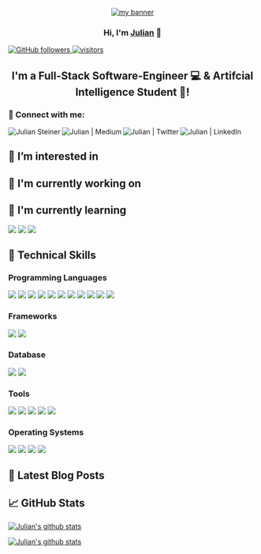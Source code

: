 <p align="center">
  <a href="https://www.julian-steiner.net/" target="_blank" rel="noreferrer"><img src="https://raw.githubusercontent.com/julian-steiner-ai/julian-steiner-ai/main/images/Julian_Steiner_Banner.png" alt="my banner"></a>
</p>

<h3 align="center">
    Hi, I'm <a href="https://julian-steiner.net" target="_blank" rel="noreferrer">Julian</a> 👋
</h3>

<a href="https://github.com/julian-steiner-ai?tab=followers">
	<img alt="GitHub followers" src="https://img.shields.io/github/followers/julian-steiner-ai?color=green&logo=github">
</a>
<a href="https://github.com/julian-steiner-ai/">
	<img src="https://komarev.com/ghpvc/?username=julian-steiner-ai" alt="visitors" />
</a>

<h2 align="center">
I'm a Full-Stack Software-Engineer 💻 & Artifcial Intelligence Student 🧠!
</h2> 

### 🤝 Connect with me:

<a href="https://julian-steiner.net"><img align="left" src="https://img.shields.io/badge/website-000000?style=for-the-badge&logo=About.me&logoColor=white" alt="Julian Steiner" /></a>

<a href="https://julian-steiner.medium.com/"><img align="left" src="https://img.shields.io/badge/Medium-12100E?style=for-the-badge&logo=medium&logoColor=white" alt="Julian | Medium"/></a>

<a href="https://twitter.com/steinerj98"><img align="left" src="https://img.shields.io/badge/Twitter-1DA1F2?style=for-the-badge&logo=twitter&logoColor=white" alt="Julian | Twitter" /></a>

<a href="https://www.linkedin.com/in/julian-steiner-0225b9190"><img align="left" src="https://img.shields.io/badge/LinkedIn-0077B5?style=for-the-badge&logo=linkedin&logoColor=white" alt="Julian | LinkedIn"/></a>

</br>

## 👀 I’m interested in

## 🔭 I'm currently working on

## 🌱 I'm currently learning

![](https://img.shields.io/badge/Vue.js-35495E?style=for-the-badge&logo=vue.js&logoColor=4FC08D)
![](https://img.shields.io/badge/Kubernetes-326ce5?style=for-the-badge&logo=Kubernetes&logoColor=white)
![](https://img.shields.io/badge/julia-000000?style=for-the-badge&logo=julia&logoColor=white)

## 💼 Technical Skills

### Programming Languages
![](https://img.shields.io/badge/Python-3776AB?style=for-the-badge&logo=python&logoColor=white)
![](https://img.shields.io/badge/C-00599C?style=for-the-badge&logo=c&logoColor=white)
![](https://img.shields.io/badge/C%2B%2B-00599C?style=for-the-badge&logo=c%2B%2B&logoColor=white)
![](https://img.shields.io/badge/C%23-239120?style=for-the-badge&logo=c-sharp&logoColor=white)
![](https://img.shields.io/badge/.NET-5C2D91?style=for-the-badge&logo=.net&logoColor=white)
![](https://img.shields.io/badge/Java-ED8B00?style=for-the-badge&logo=java&logoColor=white)
![](https://img.shields.io/badge/R-276DC3?style=for-the-badge&logo=r&logoColor=white)
![](https://img.shields.io/badge/Rust-000000?style=for-the-badge&logo=rust&logoColor=white)
![](https://img.shields.io/badge/HTML-239120?style=for-the-badge&logo=html5&logoColor=white)
![](https://img.shields.io/badge/CSS3-1572B6?style=for-the-badge&logo=css3&logoColor=white)
![](https://img.shields.io/badge/JavaScript-F7DF1E?style=for-the-badge&logo=javascript&logoColor=black)

### Frameworks
![](https://img.shields.io/badge/pytorch-ee4c2c?style=for-the-badge&logo=pytorch&logoColor=white)
![](https://img.shields.io/badge/TensorFlow-FF6F00?style=for-the-badge&logo=tensorflow&logoColor=white)

### Database
![](https://img.shields.io/badge/MySQL-00000F?style=for-the-badge&logo=mysql&logoColor=white)
![](https://img.shields.io/badge/PostgreSQL-316192?style=for-the-badge&logo=postgresql&logoColor=white)

### Tools
![](https://img.shields.io/badge/Docker-0db7ed?style=for-the-badge&logo=docker&logoColor=white)
![](https://img.shields.io/badge/Git-F1502F?style=for-the-badge&logo=git&logoColor=white)
![](https://img.shields.io/badge/GitHub-100000?style=for-the-badge&logo=github&logoColor=white)
![](https://img.shields.io/badge/GitLab-330F63?style=for-the-badge&logo=gitlab&logoColor=white)
![](https://img.shields.io/badge/jupyter-FF4500?style=for-the-badge&logo=jupyter&logoColor=white)

### Operating Systems
![](https://img.shields.io/badge/Linux-FCC624?style=for-the-badge&logo=linux&logoColor=black)
![](https://img.shields.io/badge/Fedora-294172?style=for-the-badge&logo=fedora&logoColor=white)
![](https://img.shields.io/badge/Ubuntu-E95420?style=for-the-badge&logo=ubuntu&logoColor=white)
![](https://img.shields.io/badge/Windows-0078D6?style=for-the-badge&logo=windows&logoColor=white)

## 📝 Latest Blog Posts

## 📈 GitHub Stats

[![Julian's github stats](https://github-readme-stats.vercel.app/api?username=steiner-julian)](https://github.com/steiner-julian)

[![Julian's github stats](https://github-readme-stats.vercel.app/api/top-langs/?username=steiner-julian&show_icons=true&hide_border=true&layout=compact&langs_count=8)](https://github.com/steiner-julian)
